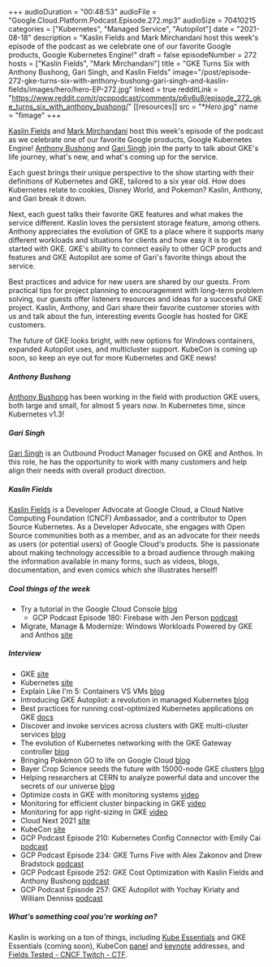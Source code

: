 +++
audioDuration = "00:48:53"
audioFile = "Google.Cloud.Platform.Podcast.Episode.272.mp3"
audioSize = 70410215
categories = ["Kubernetes", "Managed Service", "Autopilot"]
date = "2021-08-18"
description = "Kaslin Fields and Mark Mirchandani host this week's episode of the podcast as we celebrate one of our favorite Google products, Google Kubernetes Engine!"
draft = false
episodeNumber = 272
hosts = ["Kaslin Fields", "Mark Mirchandani"]
title = "GKE Turns Six with Anthony Bushong, Gari Singh, and  Kaslin Fields"
image="/post/episode-272-gke-turns-six-with-anthony-bushong-gari-singh-and-kaslin-fields/images/hero/hero-EP-272.jpg"
linked = true
redditLink = "https://www.reddit.com/r/gcppodcast/comments/p6v6u8/episode_272_gke_turns_six_with_anthony_bushong/"
[[resources]]
  src = "**Hero*.jpg"
  name = "fimage"
+++

[Kaslin Fields](https://twitter.com/kaslinfields) and [Mark Mirchandani](https://twitter.com/markmirch) host this week's episode of the podcast as we celebrate one of our favorite Google products, Google Kubernetes Engine! [Anthony Bushong](https://twitter.com/agmsbwho) and [Gari Singh](https://twitter.com/garitweets) join the party to talk about GKE's life journey, what's new, and what's coming up for the service.

Each guest brings their unique perspective to the show starting with their definitions of Kubernetes and GKE, tailored to a six year old. How does Kubernetes relate to cookies, Disney World, and Pokemon? Kaslin, Anthony, and Gari break it down.

Next, each guest talks their favorite GKE features and what makes the service different. Kaslin loves the persistent storage feature, among others. Anthony appreciates the evolution of GKE to a place where it supports many different workloads and situations for clients and how easy it is to get started with GKE. GKE's ability to connect easily to other GCP products and features and GKE Autopilot are some of Gari's favorite things about the service. 

Best practices and advice for new users are shared by our guests. From practical tips for project planning to encouragement with long-term problem solving, our guests offer listeners resources and ideas for a successful GKE project. Kaslin, Anthony, and Gari share their favorite customer stories with us and talk about the fun, interesting events Google has hosted for GKE customers.

The future of GKE looks bright, with new options for Windows containers, expanded Autopilot uses, and multicluster support. KubeCon is coming up soon, so keep an eye out for more Kubernetes and GKE news!

##### Anthony Bushong

[Anthony Bushong](https://twitter.com/kagmsbwho) has been working in the field with production GKE users, both large and small, for almost 5 years now. In Kubernetes time, since Kubernetes v1.3! 

##### Gari Singh

[Gari Singh](https://twitter.com/garitweets) is an Outbound Product Manager focused on GKE and Anthos.  In this role, he has the opportunity to work with many customers and help align their needs with overall product direction.

##### Kaslin Fields

[Kaslin Fields](https://twitter.com/kaslinfields) is a Developer Advocate at Google Cloud, a Cloud Native Computing Foundation (CNCF) Ambassador, and a contributor to Open Source Kubernetes. As a Developer Advocate, she engages with Open Source communities both as a member, and as an advocate for their needs as users (or potential users) of Google Cloud's products. She is passionate about making technology accessible to a broad audience through making the information available in many forms, such as videos, blogs, documentation, and even comics which she illustrates herself!

##### Cool things of the week

* Try a tutorial in the Google Cloud Console [blog](https://cloud.google.com/blog/topics/developers-practitioners/try-tutorial-google-cloud-console)
     * GCP Podcast Episode 180: Firebase with Jen Person [podcast](https://www.gcppodcast.com/post/episode-180-firebase-with-jen-person/)
* Migrate, Manage & Modernize: Windows Workloads Powered by GKE and Anthos [site](https://cloudonair.withgoogle.com/events/gke-anthos)

##### Interview

* GKE [site](https://cloud.google.com/kubernetes-engine)
* Kubernetes [site](https://kubernetes.io)
* Explain Like I'm 5: Containers VS VMs [blog](http://kaslin.rocks/container-cookie-comic/)
* Introducing GKE Autopilot: a revolution in managed Kubernetes [blog](https://cloud.google.com/blog/products/containers-kubernetes/introducing-gke-autopilot)
* Best practices for running cost-optimized Kubernetes applications on GKE [docs](https://cloud.google.com/architecture/best-practices-for-running-cost-effective-kubernetes-applications-on-gke)
* Discover and invoke services across clusters with GKE multi-cluster services [blog](https://cloud.google.com/blog/products/containers-kubernetes/introducing-gke-multi-cluster-services)
* The evolution of Kubernetes networking with the GKE Gateway controller [blog](https://cloud.google.com/blog/products/containers-kubernetes/new-gke-gateway-controller-implements-kubernetes-gateway-api)
* Bringing Pokémon GO to life on Google Cloud [blog](https://cloud.google.com/blog/products/containers-kubernetes/bringing-pokemon-go-to-life-on-google-cloud)
* Bayer Crop Science seeds the future with 15000-node GKE clusters [blog](https://cloud.google.com/blog/products/containers-kubernetes/google-kubernetes-engine-clusters-can-have-up-to-15000-nodes)
* Helping researchers at CERN to analyze powerful data and uncover the secrets of our universe [blog](https://cloud.google.com/customers/cern)
* Optimize costs in GKE with monitoring systems [video](https://www.youtube.com/watch?v=vf3KF3DO0Oo)
* Monitoring for efficient cluster binpacking in GKE [video](https://www.youtube.com/watch?v=lPSdlTIJ00c)
* Monitoring for app right-sizing in GKE [video](https://www.youtube.com/watch?v=3bbVOp4y3MI)
* Cloud Next 2021 [site](https://cloud.withgoogle.com/next/)
* KubeCon [site](https://events.linuxfoundation.org/kubecon-cloudnativecon-north-america/)
* GCP Podcast Episode 210: Kubernetes Config Connector with Emily Cai [podcast](https://www.gcppodcast.com/post/episode-210-kubernetes-config-connector-with-emily-cai/)
* GCP Podcast Episode 234: GKE Turns Five with Alex Zakonov and Drew Bradstock [podcast](https://www.gcppodcast.com/post/episode-234-gke-turns-five-with-alex-zakonov-and-drew-bradstock/)
* GCP Podcast Episode 252: GKE Cost Optimization with Kaslin Fields and Anthony Bushong [podcast](https://gcppodcast.com/post/episode-252-gke-cost-optimization-with-kaslin-fields-and-anthony-bushong/)
* GCP Podcast Episode 257: GKE Autopilot with Yochay Kiriaty and William Denniss [podcast](https://www.gcppodcast.com/post/episode-257-gke-autopilot-with-yochay-kiriaty-and-william-denniss/)

##### What's something cool you're working on?

Kaslin is working on a ton of things, including [Kube Essentials](https://www.youtube.com/watch?v=cC46cg5FFAM&list=PLIivdWyY5sqLmnGdKSdQIXq2sd_1bWSnx) and GKE Essentials (coming soon), KubeCon [panel](https://kccncna2021.sched.com/event/lV3S) and [keynote](https://kccncna2021.sched.com/event/lVCz) addresses, and [Fields Tested - CNCF Twitch - CTF](https://securekubernetes.com).



